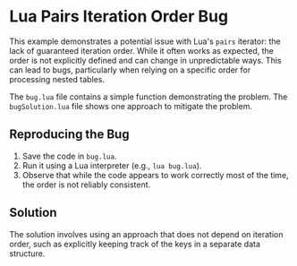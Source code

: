 # Lua Pairs Iteration Order Bug

This example demonstrates a potential issue with Lua's `pairs` iterator: the lack of guaranteed iteration order.  While it often works as expected, the order is not explicitly defined and can change in unpredictable ways. This can lead to bugs, particularly when relying on a specific order for processing nested tables.

The `bug.lua` file contains a simple function demonstrating the problem. The `bugSolution.lua` file shows one approach to mitigate the problem.

## Reproducing the Bug

1.  Save the code in `bug.lua`.
2.  Run it using a Lua interpreter (e.g., `lua bug.lua`).
3.  Observe that while the code appears to work correctly most of the time, the order is not reliably consistent.

## Solution

The solution involves using an approach that does not depend on iteration order, such as explicitly keeping track of the keys in a separate data structure.